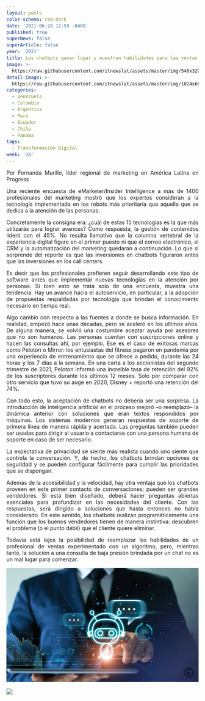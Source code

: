 ```yaml
---
layout: posts
color-schema: red-dark
date: '2021-06-28 12:59 -0400'
published: true
superNews: false
superArticle: false
year: '2021'
title: Los chatbots ganan lugar y muestran habilidades para las ventas
image: >-
  https://raw.githubusercontent.com/itnewslat/assets/master/img/540x320/Chatbot-p.jpg
detail-image: >-
  https://raw.githubusercontent.com/itnewslat/assets/master/img/1024x680/Chatbot-g.jpg
categories:
  - Venezuela
  - Colombia
  - Argentina
  - Perú
  - Ecuador
  - Chile
  - Panama
tags:
  - Transformación Digital
week: '28'
---
```

<p style="text-align: justify;">Por Fernanda Murillo, líder regional de marketing en América Latina en Progress</p>
<p style="text-align: justify;">Una reciente encuesta de eMarketer/Insider Intelligence a más de 1400 profesionales del marketing mostró que los expertos consideran a la tecnología implementada en los robots más prioritaria que aquella que se dedica a la atención de las personas.</p>
<p style="text-align: justify;">Concretamente la consigna era: ¿cuál de estas 15 tecnologías es la que más utilizarás para lograr avances? Como respuesta, la gestión de contenidos lideró con el 45%. No resulta llamativo que la columna vertebral de la experiencia digital figure en el primer puesto ni que el correo electrónico, el CRM y la automatización del marketing quedaran a continuación. Lo que sí sorprende del reporte es que las inversiones en chatbots figuraron antes que las inversiones en los call centers.</p>
<p style="text-align: justify;">Es decir que los profesionales prefieren seguir desarrollando este tipo de software antes que implementar nuevas tecnologías en la atención por personas. Si bien esto se trata solo de una encuesta, muestra una tendencia. Hay un avance hacia el autoservicio, en particular, a la adopción de propuestas respaldadas por tecnología que brindan el conocimiento necesario en tiempo real.</p>
<p style="text-align: justify;">Algo cambió con respecto a las fuentes a donde se busca información. En realidad, empezó hace unas décadas, pero se aceleró en los últimos años. De alguna manera, se volvió una costumbre aceptar ayuda por asesores que no son humanos. Las personas cuentan con suscripciones online y hacen las consultas ahí, por ejemplo. Ese es el caso de exitosas marcas como Peloton o Mirror: los entusiastas del fitness pagaron en pandemia por una experiencia de entrenamiento que se ofrece a pedido, durante las 24 horas y los 7 días a la semana. En una carta a los accionistas del segundo trimestre de 2021, Peloton informó una increíble tasa de retención del 92% de los suscriptores durante los últimos 12 meses. Solo por comparar con otro servicio que tuvo su auge en 2020, Disney + reportó una retención del 74%.</p>
<p style="text-align: justify;">Con todo esto, la aceptación de chatbots no debería ser una sorpresa. La introducción de inteligencia artificial en el proceso mejoró –o reemplazó– la dinámica anterior con soluciones que eran textos respondidos por máquinas. Los sistemas modernos generan respuestas de soporte de primera línea de manera rápida y acertada. Las preguntas también pueden ser usadas para dirigir al usuario a contactarse con una persona humana de soporte en caso de ser necesario.</p>
<p style="text-align: justify;">La expectativa de privacidad se siente más realista cuando uno siente que controla la conversación. Y, de hecho, los chatbots brindan opciones de seguridad y se pueden configurar fácilmente para cumplir las prioridades que se dispongan.</p>
<p style="text-align: justify;">Además de la accesibilidad y la velocidad, hay otra ventaja que los chatbots proveen en este primer contacto de conversaciones: pueden ser grandes vendedores. Si está bien diseñado, deberá hacer preguntas abiertas esenciales para profundizar en las necesidades del cliente. Con las respuestas, será dirigido a soluciones que hasta entonces no había considerado. En este sentido, los chatbots realizan programáticamente una función que los buenos vendedores tienen de manera instintiva: descubren el problema (o el punto débil) que el cliente quiere eliminar.</p>
<p style="text-align: justify;">
Todavía está lejos la posibilidad de reemplazar las habilidades de un profesional de ventas experimentado con un algoritmo, pero, mientras tanto, la solución a una consulta de baja presión brindada por un chat no es un mal lugar para comenzar.</p>
<p style="text-align: justify;"></p>

![](https://raw.githubusercontent.com/itnewslat/assets/master/img/540x320/Chatbot-p.jpg)

<img src="https://tracker.metricool.com/c3po.jpg?hash=56f88a41e39ab42c063cc51676587a04"/>
